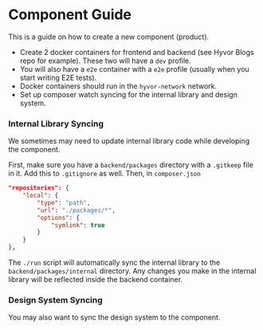 # Component Guide

This is a guide on how to create a new component (product).

- Create 2 docker containers for frontend and backend (see Hyvor Blogs repo for example). These two will have a `dev` profile.
- You will also have a `e2e` container with a `e2e` profile (usually when you start writing E2E tests).
- Docker containers should run in the `hyvor-network` network.
- Set up composer watch syncing for the internal library and design system.

### Internal Library Syncing

We sometimes may need to update internal library code while developing the component.

First, make sure you have a `backend/packages` directory with a `.gitkeep` file in it. Add this to `.gitignore` as well. Then, in `composer.json`

```json
"repositories": {
    "local": {
        "type": "path",
        "url": "./packages/*",
        "options": {
            "symlink": true
        }
    }
},
```

The `./run` script will automatically sync the internal library to the `backend/packages/internal` directory. Any changes you make in the internal library will be reflected inside the backend container.

### Design System Syncing

You may also want to sync the design system to the component.
